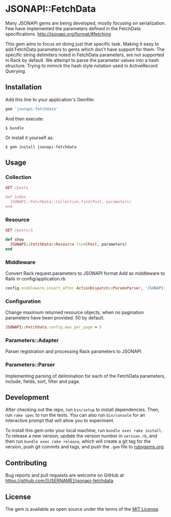 # JSONAPI::FetchData

Many JSONAPI gems are being developed, mostly focusing on serialization.
Few have implemented the parameters defined in the FetchData specifications.
http://jsonapi.org/format/#fetching

This gem aims to focus on doing just that specific task.
Making it easy to add FetchData parameters to gems which don't have support for them.
The specific string delimiters noted in FetchData parameters, are not supported in Rack by default.
We attempt to parse the parameter values into a hash structure.
Trying to mimick the hash style notation used in ActiveRecord Querying.

## Installation

Add this line to your application's Gemfile:

```ruby
gem 'jsonapi-fetchdata'
```

And then execute:

    $ bundle

Or install it yourself as:

    $ gem install jsonapi-fetchdata

## Usage

### Collection

```ruby
GET /posts

def index
  JSONAPI::FetchData::Collection.find(Post, parameters)
end
```

### Resource

```ruby
GET /posts/1

def show
  JSONAPI::FetchData::Resource.find(Post, parameters)
end
```

### Middleware
Convert Rack request.parameters to JSONAPI format
Add as middleware to Rails in config/application.rb

```ruby
config.middleware.insert_after ActionDispatch::ParamsParser, 'JSONAPI::FetchData::Middleware'
```

### Configuration

Change maximum returned resource objects, when no pagination parameters have been provided. 50 by default.

```ruby
JSONAPI::FetchData.config.max_per_page = 5
```

### Parameters::Adapter

Parser registration and processing Rack parameters to JSONAPI

### Parameters::Parser

Implementing parsing of delimination for each of the FetchData parameters, include, fields, sort, filter and page.

## Development

After checking out the repo, run `bin/setup` to install dependencies. Then, run `rake spec` to run the tests. You can also run `bin/console` for an interactive prompt that will allow you to experiment.

To install this gem onto your local machine, run `bundle exec rake install`. To release a new version, update the version number in `version.rb`, and then run `bundle exec rake release`, which will create a git tag for the version, push git commits and tags, and push the `.gem` file to [rubygems.org](https://rubygems.org).

## Contributing

Bug reports and pull requests are welcome on GitHub at https://github.com/[USERNAME]/jsonapi-fetchdata.


## License

The gem is available as open source under the terms of the [MIT License](http://opensource.org/licenses/MIT).
